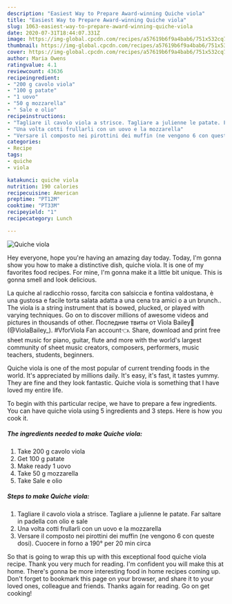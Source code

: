 ```yaml
---
description: "Easiest Way to Prepare Award-winning Quiche viola"
title: "Easiest Way to Prepare Award-winning Quiche viola"
slug: 1063-easiest-way-to-prepare-award-winning-quiche-viola
date: 2020-07-31T18:44:07.331Z
image: https://img-global.cpcdn.com/recipes/a57619b6f9a4bab6/751x532cq70/quiche-viola-recipe-main-photo.jpg
thumbnail: https://img-global.cpcdn.com/recipes/a57619b6f9a4bab6/751x532cq70/quiche-viola-recipe-main-photo.jpg
cover: https://img-global.cpcdn.com/recipes/a57619b6f9a4bab6/751x532cq70/quiche-viola-recipe-main-photo.jpg
author: Maria Owens
ratingvalue: 4.1
reviewcount: 43636
recipeingredient:
- "200 g cavolo viola"
- "100 g patate"
- "1 uovo"
- "50 g mozzarella"
- " Sale e olio"
recipeinstructions:
- "Tagliare il cavolo viola a strisce. Tagliare a julienne le patate. Far saltare in padella con olio e sale"
- "Una volta cotti frullarli con un uovo e la mozzarella"
- "Versare il composto nei pirottini dei muffin (ne vengono 6 con queste dosi). Cuocere in forno a 190° per 20 min circa"
categories:
- Recipe
tags:
- quiche
- viola

katakunci: quiche viola 
nutrition: 190 calories
recipecuisine: American
preptime: "PT12M"
cooktime: "PT33M"
recipeyield: "1"
recipecategory: Lunch

---
```



![Quiche viola](https://img-global.cpcdn.com/recipes/a57619b6f9a4bab6/751x532cq70/quiche-viola-recipe-main-photo.jpg)

Hey everyone, hope you're having an amazing day today. Today, I'm gonna show you how to make a distinctive dish, quiche viola. It is one of my favorites food recipes. For mine, I'm gonna make it a little bit unique. This is gonna smell and look delicious.

La quiche al radicchio rosso, farcita con salsiccia e fontina valdostana, è una gustosa e facile torta salata adatta a una cena tra amici o a un brunch.. The viola is a string instrument that is bowed, plucked, or played with varying techniques. Go on to discover millions of awesome videos and pictures in thousands of other. Последние твиты от Viola Bailey🍑 (@ViolaBailey_). #VforViola Fan account👈. Share, download and print free sheet music for piano, guitar, flute and more with the world&#39;s largest community of sheet music creators, composers, performers, music teachers, students, beginners.

Quiche viola is one of the most popular of current trending foods in the world. It's appreciated by millions daily. It's easy, it's fast, it tastes yummy. They are fine and they look fantastic. Quiche viola is something that I have loved my entire life.


To begin with this particular recipe, we have to prepare a few ingredients. You can have quiche viola using 5 ingredients and 3 steps. Here is how you cook it.

<!--inarticleads1-->

##### The ingredients needed to make Quiche viola:

1. Take 200 g cavolo viola
1. Get 100 g patate
1. Make ready 1 uovo
1. Take 50 g mozzarella
1. Take  Sale e olio




<!--inarticleads2-->

##### Steps to make Quiche viola:

1. Tagliare il cavolo viola a strisce. Tagliare a julienne le patate. Far saltare in padella con olio e sale
1. Una volta cotti frullarli con un uovo e la mozzarella
1. Versare il composto nei pirottini dei muffin (ne vengono 6 con queste dosi). Cuocere in forno a 190° per 20 min circa




So that is going to wrap this up with this exceptional food quiche viola recipe. Thank you very much for reading. I'm confident you will make this at home. There's gonna be more interesting food in home recipes coming up. Don't forget to bookmark this page on your browser, and share it to your loved ones, colleague and friends. Thanks again for reading. Go on get cooking!
